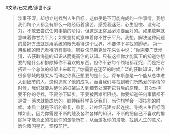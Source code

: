 #文章/已完成/涉世不深
>	涉事不深，却想立刻找到人生目标，这似乎是不可能完成的一件事情。我想我们每个人都会有那么一段经历着痛苦，感受着迷茫、心生胆怯、没有动力，不敢去尝试任何事情的阶段，但这是正常且必须要面对的。如果放弃就意味着你甘为平凡；如果坚持就意味着你不甘于平凡。我想，解决这种问题的最好方法就是用系统的眼光看待这个世界，不要停下寻找的脚步。
	   第一用系统的眼光看待所有事物。钢铁侠马斯克曾在采访中说：“你需要广泛涉猎，去获取海量的知识从而提高你的认知。只有这样你才能真正的知道你想要的是什么和排除掉你不喜欢的东西。但你不必每个领域都深究，而是把它搭建一个总体的框架出来即可。”你需要在迷茫的时候广泛的获取知识，建立很多领域的框架从而确定你真正想要的是什么。乔布斯总是一个能从总体进入到细节的人，这也造就了他的成功。而当我们寻找到我们所热爱的事情的时候，我们就要从整体的框架进入到细节处深究它背后的原理。
	   其次你需要不停的寻找，不要停下脚步，不要被困难所阻挠。你要知道任何事情都不是做一两次就能成功的。脑神经科学告诉我们，当你想学会一项技能的时候。本质上就是不断的重复，重复，让神经元建立起连接。寻找人生目标同样如此，因为你需要不断的触及各种各样的知识，不断的把自己不喜欢的排除掉才能真正的找到你的激情所在，从而激发你的潜能，找到人生的意义。
	   愿你眼闪星光，坚毅前行。